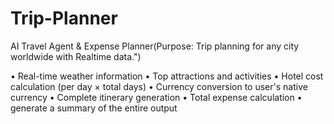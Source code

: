 # Trip-Planner
AI Travel Agent &amp; Expense Planner(Purpose: Trip planning for any city worldwide with Realtime data.") 

• Real-time weather information
• Top attractions and activities
• Hotel cost calculation (per day × total days)
• Currency conversion to user's native currency
• Complete itinerary generation
• Total expense calculation
• generate a summary of the entire output

